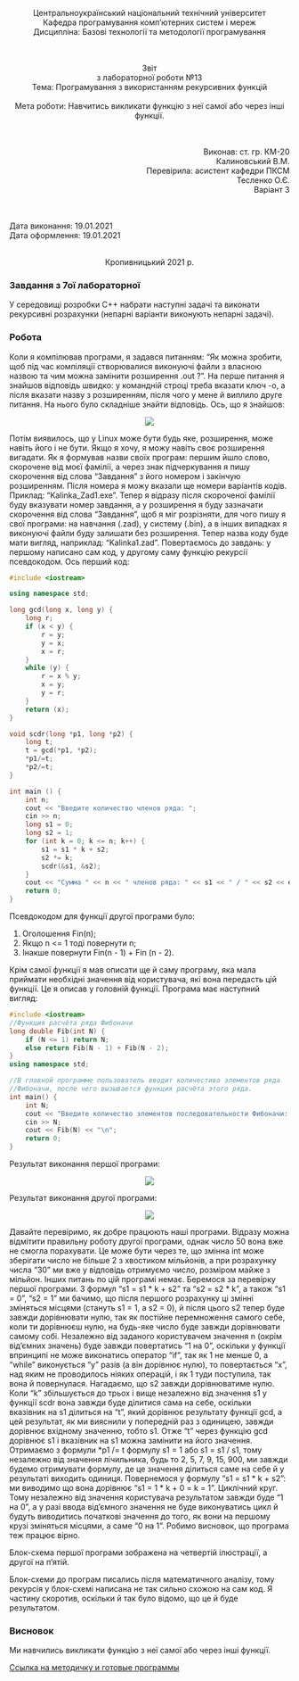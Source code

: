 <p align='center'>
    Центральноукраїнський національний технічний унiверситет<br>
    Кафедра програмування комп’ютерних систем і мереж<br>
    Дисципліна: Базові технології та методології програмування<br><br><br>
</p>
<p align='center'>
    Звiт<br>
    з лабораторної роботи №13<br>
    Тема: Програмування з використанням рекурсивних функцій<br><br>
    Мета роботи: Навчитись викликати функцію з неї самої або через інші функції.<br><br><br>
</p>
<p align='right'>
    Виконав: ст. гр. КМ-20<br>
    Калиновський В.М.<br>
    Перевірила: асистент кафедри ПКСМ<br>
    Тесленко О.Є.<br>
    Варіант 3<br><br><br>
</p>
<p align='left'>
    Дата виконання: 19.01.2021<br>
    Дата оформлення: 19.01.2021<br><br>
</p>
<p align='center'>
    Кропивницький 2021 р.<br>
</p>

### Завдання з 7ої лабораторної

У середовищі розробки С++ набрати наступні задачі та виконати рекурсивні розрахунки (непарні варіанти виконують непарні задачі).

### Робота

Коли я компілював програми, я задався питанням: “Як можна зробити, щоб під час компіляції створювалися виконуючі файли з власною назвою та чим можна замінити розширення .out ?”. На перше питання я знайшов відповідь швидко: у командній строці треба вказати ключ -o, а після вказати назву з розширенням, після чого у мене й виплило друге питання. На нього було складніше знайти відповідь. Ось, що я знайшов:
<p align='center'>
    <img src="https://github.com/Nakama3942/StudentProjectOnBMTP/blob/main/Assets/13%20Lab%202%20Sem%20%201%20Course%20%20-%20Recurs%20n1.png"/>
</p>

Потім виявилось, що у Linux може бути будь яке, розширення, може навіть його і не бути. Якщо я хочу, я можу навіть своє розширення вигадати. Як я формував назви своїх програм: першим йшло слово, скорочене від моєї фамілії, а через знак підчеркування я пишу скорочення від слова “Завдання” з його номером і закінчую розширенням. Після номера я можу вказали ще номери варіантів кодів. Приклад: “Kalinka_Zad1.exe”. Тепер я відразу після скороченої фамілії буду вказувати номер завдання, а у розширення я буду зазначати скорочення від слова “Завдання”, щоб я міг розрізняти, для чого пишу я свої програми: на навчання (.zad), у систему (.bin), а в інших випадках я виконуючі файли буду залишати без розширення. Тепер назва коду буде мати вигляд, наприклад: “Kalinka1.zad”.
Повертаємось до завдань: у першому написано сам код, у другому саму функцію рекурсії псевдокодом. Ось перший код:
```cpp
#include <iostream>

using namespace std;

long gcd(long x, long y) {
	long r;
	if (x < y) {
		r = y;
		y = x;
		x = r;
	}
	while (y) {
		r = x % y;
		x = y;
		y = r;
	}
	return (x);
}

void scdr(long *p1, long *p2) {
	long t;
	t = gcd(*p1, *p2);
	*p1/=t;
	*p2/=t;
}

int main () {
	int n;
	cout << "Введите количество членов ряда: ";
	cin >> n;
	long s1 = 0;
	long s2 = 1;
	for (int k = 0; k <= n; k++) {
		s1 = s1 * k + s2;
		s2 *= k;
		scdr(&s1, &s2);
	}
	cout << "Сумма " << n << " членов ряда: " << s1 << " / " << s2 << endl;
	return 0;
}
```

Псевдокодом для функції другої програми було:

1. Оголошення Fin(n);
2. Якщо n <= 1 тоді повернути n;
3. Інакше повернути Fin(n - 1) + Fin (n - 2).

Крім самої функції я мав описати ще й саму програму, яка мала приймати необхідні значення від користувача, які вона передасть цій функції. Це я описав у головній функції. Програма має наступний вигляд:
```cpp
#include <iostream>
//Функция расчёта ряда Фибоначи
long double Fib(int N) {
	if (N <= 1) return N;
	else return Fib(N - 1) + Fib(N - 2);
}
using namespace std;

//В главной программе пользователь вводит количестиво элементов ряда
//Фибоначи, после чего вызывается функция расчёта этого ряда.
int main() {
	int N;
	cout << "Введите количество элементов последовательности Фибоначи: ";
	cin >> N;
	cout << Fib(N) << "\n";
	return 0;
}
```

Результат виконання першої програми:
<p align='center'>
    <img src="https://github.com/Nakama3942/StudentProjectOnBMTP/blob/main/Assets/13%20Lab%202%20Sem%20%201%20Course%20%20-%20Recurs%20n2.png"/>
</p>

Результат виконання другої програми:
<p align='center'>
    <img src="https://github.com/Nakama3942/StudentProjectOnBMTP/blob/main/Assets/13%20Lab%202%20Sem%20%201%20Course%20%20-%20Recurs%20n3.png"/>
</p>

Давайте перевіримо, як добре працюють наші програми. Відразу можна відмітити правильну роботу другої програми, однак число 50 вона вже не смогла порахувати. Це може бути через те, що змінна int може зберігати число не більше 2 з хвостиком мільйонів, а при розрахунку числа “30” ми вже у відповідь отримуємо число, розміром майже з мільйон. Інших питань по цій програмі немає. Беремося за перевірку першої програми. З формул “s1 = s1 * k + s2” та “s2 = s2 * k”, а також “s1 = 0”, “s2 = 1” ми бачимо, що після першого розрахунку ці змінні зміняться місцями (стануть s1 = 1, а s2 = 0), й після цього s2 тепер буде завжди дорівнювати нулю, так як постійне перемноження самого себе, коли ти дорівнюєш нулю, на будь-яке число буде завжди дорівнювати самому собі. Незалежно від заданого користувачем значення n (окрім від’ємних значень) буде завжди повертатись “1 на 0”, оскільки у функції впринципі не може виконатись оператор “if”, так як 1 не менше 0, а “while” виконується “y” разів (а він дорівнює нулю), то повертається “x”, над яким не проводилось ніяких операцій, і як 1 туди поступила, так вона й повернулася. Нагадаємо, що s2 завжди дорівнюватиме нулю. Коли “k” збільшується до трьох і вище незалежно від значення s1 у функції scdr вона завжди буде ділитися сама на себе, оскільки вказівник на s1 ділиться на “t”, який дорівнює результату функції gcd, а цей результат, як ми вияснили у попередній раз з одиницею, завжди дорівнює вхідному значенню, тобто s1. Отже “t” через функцію gcd дорівнює s1 і вказівник на s1 можна замінити на його значення. Отримаємо з формули *p1 /= t формулу s1 = 1 або s1 = s1 / s1, тому незалежно від значення лічильника, будь то 2, 5, 7, 9, 15, 900, ми завжди будемо отримувати формулу, де це значення ділиться саме на себе й у результаті виходить одиниця. Повернемося у формулу “s1 = s1 * k + s2”: ми виводимо що вона дорівнює “s1 = 1 * k + 0 = k = 1”. Циклічний круг. Тому незалежно від значення користувача результатом завжди буде “1 на 0”, а у разі ввода від’ємного значення не буде виконуватись цикл й будуть виводитись початкові значення до того, як вони на першому крузі зміняться місцями, а саме “0 на 1”. Робимо висновок, що програма теж працює вірно.

Блок-схема першої програми зображена на четвертій ілюстрації, а другої на п’ятій.

Блок-схеми до програм писались після математичного аналізу, тому рекурсія у блок-схемі написана не так сильно схожою на сам код. Я частину скоротив, оскільки й так було відомо, що це й буде результатом.

### Висновок

Ми навчились викликати функцію з неї самої або через інші функції.

[Ссылка на методичку и готовые программы](https://drive.google.com/drive/folders/1PV8jDpIgWir5BGzCe4zsY_rg_VP2Rnyd?usp=sharing)
